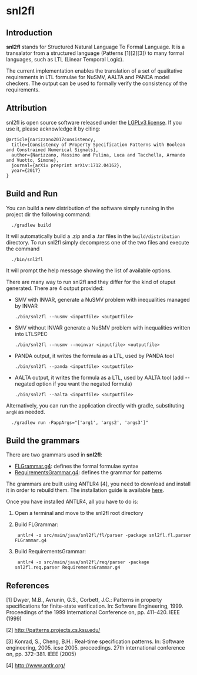 
# snl2fl

## Introduction
   **snl2fl** stands for Structured Natural Language To Formal Language.
   It is a transalator from a structured language (Patterns [1][2][3]) to many formal languages, 
   such as LTL (Linear Temporal Logic).
   
   The current implementation enables the translation of a set of qualitative requirements in 
   LTL formulae for NuSMV, AALTA and PANDA model checkers.
   The output can be used to formally verify the consistency of the requirements.

## Attribution

   snl2fl is open source software released under the [LGPLv3 license](LICENSE). If you use it, please acknowledge it by citing:

    @article{narizzano2017consistency,
      title={Consistency of Property Specification Patterns with Boolean and Constrained Numerical Signals},
      author={Narizzano, Massimo and Pulina, Luca and Tacchella, Armando and Vuotto, Simone},
      journal={arXiv preprint arXiv:1712.04162},
      year={2017}
    }

## Build and Run
    
   You can build a new distribution of the software simply running in the project dir the following command:
   
      ./gradlew build
      
   It will automatically build a .zip and a .tar files in the `build/distribution` directory.
   To run snl2fl simply decompress one of the two files and execute the command
   
      ./bin/snl2fl
      
   It will prompt the help message showing the list of available options.
      
   There are many way to run snl2fl and they differ for the kind of otuput generated.
   There are 4 output provided: 
    
   * SMV with INVAR, generate a NuSMV problem with inequalities managed by INVAR
    
         ./bin/snl2fl --nusmv <inputfile> <outputfile>
    
   * SMV without INVAR generate a NuSMV problem with inequalities written into LTLSPEC 
    
         ./bin/snl2fl --nusmv --noinvar <inputfile> <outputfile> 
    
   * PANDA output, it writes the formula as a LTL, used by PANDA tool  
    
         ./bin/snl2fl --panda <inputfile> <outputfile> 
    
   * AALTA output, it writes the formula as a LTL, used by AALTA tool (add --negated option if you want the negated formula)
    
         ./bin/snl2fl --aalta <inputfile> <outputfile>

   
   Alternatively, you can run the application directly with gradle, substituting `argN` as needed.
   
      ./gradlew run -PappArgs="['arg1', 'args2', 'args3']" 
   
     

## Build the grammars

There are two grammars used in **snl2fl**: 

* [FLGrammar.g4](FLGrammar.g4): defines the formal formulae syntax
* [RequirementsGrammar.g4](RequirementsGrammar.g4): defines the grammar for patterns

The grammars are built using ANTLR4 [4], you need to download and install
it in order to rebuild them. The installation guide is available
[here](https://github.com/antlr/antlr4/blob/master/doc/getting-started.md).
 
Once you have installed ANTLR4, all you have to do is:

1. Open a terminal and move to the snl2fl root directory

2. Build FLGrammar:

        antlr4 -o src/main/java/snl2fl/fl/parser -package snl2fl.fl.parser FLGrammar.g4

3. Build RequirementsGrammar:
        
        antlr4 -o src/main/java/snl2fl/req/parser -package snl2fl.req.parser RequirementsGrammar.g4


## References

   [1] Dwyer, M.B., Avrunin, G.S., Corbett, J.C.: Patterns in property
   specifications for finite-state verification. In: Software
   Engineering, 1999. Proceedings of the 1999 International Conference
   on, pp. 411–420. IEEE (1999)

   [2] http://patterns.projects.cs.ksu.edu/

   [3] Konrad, S., Cheng, B.H.: Real-time specification patterns. In:
   Software engineering, 2005. icse 2005.  proceedings. 27th
   international conference on, pp. 372–381. IEEE (2005)
   
   [4] http://www.antlr.org/
